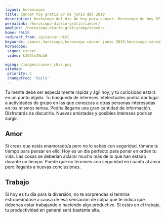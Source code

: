 ```yaml
---
layout: horoscopos
title: cancer hoy gratis 07 de junio del 2019 
description: Horóscopo del dia de hoy para cancer. Horoscopo de hoy 07 de junio del 2019. Las predicciones de amor, trabajo, vida personal gratis.
permalink: /horoscopo-diario-gratis/cancer/
amplink: /horoscopo-diario-gratis/amp/cancer/
home: FALSE
redirect_from: /p/cancer.html
keywords: cancer,horoscopo,horoscopo cancer junio 2019,horoscopo cancer hoy,tarot cancer junio 2019,horoscopo cancer,tarot cancer hoy,horoscopo de hoy,horoscopo diario,tarot del amor,horoscopo de hoy cancer,horoscopo diario del tarot, Horoscopo de hoy cancer 07 de junio del 2019,horóscopo del día,signos zodiacales 2019, el horoscopo de hoy
horoscopo:
 signo: cancer
 video: kIQ3tnZNib0

ogimg: /images/cancer_char.png
sitemap:
 priority: 1
 changefreq: 'daily'
---
```



Tu mente debe ser especialmente rápida y ágil hoy, y tu curiosidad estará en un punto álgido. Tu búsqueda de intereses intelectuales podría dar lugar a actividades de grupo en las que conozcas a otras personas interesadas en los mismos temas. Podría llegarte una gran cantidad de información. Disfrutarás de discutirla. Nuevas amistades y posibles intereses podrían surgir.

## Amor

Si crees que estás enamorado/a pero no lo sabes con seguridad, tómate tu tiempo para pensar en ello. Hoy es un día perfecto para poner en orden tu vida. Las cosas se deberían aclarar mucho más de lo que han estado durante un tiempo. Puede que no termines con seguridad en cuanto al amor pero llegarás a nuevas conclusiones.

## Trabajo

Si hoy es tu día para la diversión, no te sorprendas si termina estropeándose a causa de esa sensación de culpa que te indica que deberías estar trabajando o haciendo algo productivo. Si estás en el trabajo, tu productividad en general será bastante alta.